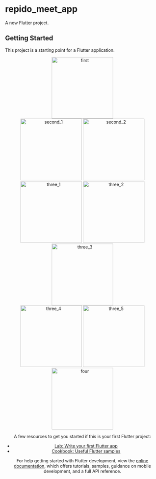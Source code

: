 # repido_meet_app

A new Flutter project.

## Getting Started

This project is a starting point for a Flutter application.

<div align="center">
  <img src="https://github.com/MEeTpanchal1222/laza_meet_app/assets/143181413/adf4b798-bfcb-4950-ba85-1f99064dbda8" width="200" alt="first">
  

<div align="center">
  <img src="https://github.com/MEeTpanchal1222/laza_meet_app/assets/143181413/c351cf0f-47a1-4b89-8744-84c0ec74b091" width="200" alt="second_1">
    <img src="https://github.com/MEeTpanchal1222/laza_meet_app/assets/143181413/503a91a4-dc30-45ab-9948-27c11451901f" width="200" alt="second_2">
</div>

<div align="center">
  <img src="https://github.com/MEeTpanchal1222/laza_meet_app/assets/143181413/b71acaa5-48b7-4a09-a1ce-3d2a3b7b22b6" width="200" alt="three_1">
  <img src="https://github.com/MEeTpanchal1222/laza_meet_app/assets/143181413/acd7fcdf-5ddb-48e2-9438-5b4c3b12dce9" width="200" alt="three_2">
  <img src="https://github.com/MEeTpanchal1222/laza_meet_app/assets/143181413/fd8197a6-d043-43fc-9273-23cc499c304e"  width="200" alt="three_3"> 
</div>

<div align="center">
  <img src="https://github.com/MEeTpanchal1222/laza_meet_app/assets/143181413/34bea255-8b2a-4f5b-8a3d-2f0d4f60df81" width="200" alt="three_4">
  <img src="https://github.com/MEeTpanchal1222/laza_meet_app/assets/143181413/62fb6880-cfa8-4e13-a036-a939d8b14c19" width="200" alt="three_5">
</div>

<div align="center">
  <img src="https://github.com/MEeTpanchal1222/laza_meet_app/assets/143181413/51bd35f9-7ad6-470e-9e77-82be4feb8fc2" width="200" alt="four">
</div>

A few resources to get you started if this is your first Flutter project:

- [Lab: Write your first Flutter app](https://docs.flutter.dev/get-started/codelab)
- [Cookbook: Useful Flutter samples](https://docs.flutter.dev/cookbook)

For help getting started with Flutter development, view the
[online documentation](https://docs.flutter.dev/), which offers tutorials,
samples, guidance on mobile development, and a full API reference.
